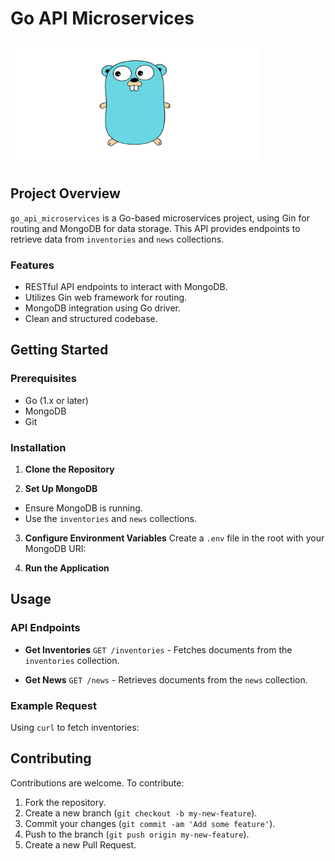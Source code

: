# Go API Microservices

<img src="./go.png" alt="Go Bear Logo" width="400" height="200">

## Project Overview

`go_api_microservices` is a Go-based microservices project, using Gin for routing and MongoDB for data storage. This API provides endpoints to retrieve data from `inventories` and `news` collections.

### Features

- RESTful API endpoints to interact with MongoDB.
- Utilizes Gin web framework for routing.
- MongoDB integration using Go driver.
- Clean and structured codebase.

## Getting Started

### Prerequisites

- Go (1.x or later)
- MongoDB
- Git

### Installation

1. **Clone the Repository**

2. **Set Up MongoDB**

- Ensure MongoDB is running.
- Use the `inventories` and `news` collections.

3. **Configure Environment Variables**
   Create a `.env` file in the root with your MongoDB URI:

4. **Run the Application**

## Usage

### API Endpoints

- **Get Inventories**
  `GET /inventories` - Fetches documents from the `inventories` collection.

- **Get News**
  `GET /news` - Retrieves documents from the `news` collection.

### Example Request

Using `curl` to fetch inventories:

## Contributing

Contributions are welcome. To contribute:

1. Fork the repository.
2. Create a new branch (`git checkout -b my-new-feature`).
3. Commit your changes (`git commit -am 'Add some feature'`).
4. Push to the branch (`git push origin my-new-feature`).
5. Create a new Pull Request.
